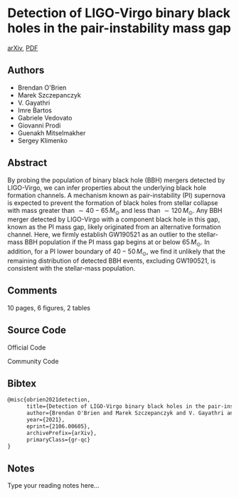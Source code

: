 
# Detection of LIGO-Virgo binary black holes in the pair-instability mass gap

[arXiv](https://arxiv.org/abs/2106.0605), [PDF](https://arxiv.org/pdf/2106.0605.pdf)

## Authors

- Brendan O'Brien
- Marek Szczepanczyk
- V. Gayathri
- Imre Bartos
- Gabriele Vedovato
- Giovanni Prodi
- Guenakh Mitselmakher
- Sergey Klimenko

## Abstract

By probing the population of binary black hole (BBH) mergers detected by LIGO-Virgo, we can infer properties about the underlying black hole formation channels. A mechanism known as pair-instability (PI) supernova is expected to prevent the formation of black holes from stellar collapse with mass greater than $\sim 40-65\,M_\odot$ and less than $\sim 120\,M_\odot$. Any BBH merger detected by LIGO-Virgo with a component black hole in this gap, known as the PI mass gap, likely originated from an alternative formation channel. Here, we firmly establish GW190521 as an outlier to the stellar-mass BBH population if the PI mass gap begins at or below $65\, M_{\odot}$. In addition, for a PI lower boundary of $40-50\, M_{\odot}$, we find it unlikely that the remaining distribution of detected BBH events, excluding GW190521, is consistent with the stellar-mass population.

## Comments

10 pages, 6 figures, 2 tables

## Source Code

Official Code



Community Code



## Bibtex

```tex
@misc{obrien2021detection,
      title={Detection of LIGO-Virgo binary black holes in the pair-instability mass gap}, 
      author={Brendan O'Brien and Marek Szczepanczyk and V. Gayathri and Imre Bartos and Gabriele Vedovato and Giovanni Prodi and Guenakh Mitselmakher and Sergey Klimenko},
      year={2021},
      eprint={2106.00605},
      archivePrefix={arXiv},
      primaryClass={gr-qc}
}
```

## Notes

Type your reading notes here...

